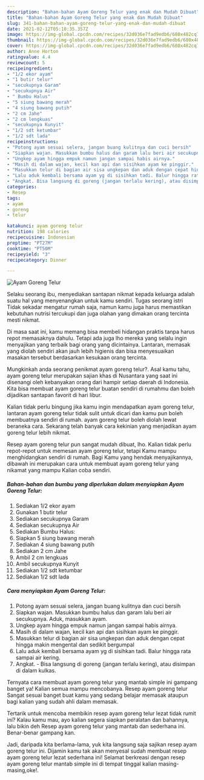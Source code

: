 ```yaml
---
description: "Bahan-bahan Ayam Goreng Telur yang enak dan Mudah Dibuat"
title: "Bahan-bahan Ayam Goreng Telur yang enak dan Mudah Dibuat"
slug: 341-bahan-bahan-ayam-goreng-telur-yang-enak-dan-mudah-dibuat
date: 2021-02-12T05:10:35.357Z
image: https://img-global.cpcdn.com/recipes/32d036e7fad9edb6/680x482cq70/ayam-goreng-telur-foto-resep-utama.jpg
thumbnail: https://img-global.cpcdn.com/recipes/32d036e7fad9edb6/680x482cq70/ayam-goreng-telur-foto-resep-utama.jpg
cover: https://img-global.cpcdn.com/recipes/32d036e7fad9edb6/680x482cq70/ayam-goreng-telur-foto-resep-utama.jpg
author: Anne Horton
ratingvalue: 4.4
reviewcount: 5
recipeingredient:
- "1/2 ekor ayam"
- "1 butir telur"
- "secukupnya Garam"
- "secukupnya Air"
- " Bumbu Halus"
- "5 siung bawang merah"
- "4 siung bawang putih"
- "2 cm Jahe"
- "2 cm lengkuas"
- "secukupnya Kunyit"
- "1/2 sdt ketumbar"
- "1/2 sdt lada"
recipeinstructions:
- "Potong ayam sesuai selera, jangan buang kulitnya dan cuci bersih"
- "Siapkan wajan. Masukkan bumbu halus dan garam lalu beri air secukupnya. Aduk, masukkan ayam."
- "Ungkep ayam hingga empuk namun jangan sampai habis airnya."
- "Masih di dalam wajan, kecil kan api dan sisihkan ayam ke pinggir."
- "Masukkan telur di bagian air sisa ungkepan dan aduk dengan cepat hingga makin mengental dan sedikit bergumpal"
- "Lalu aduk kembali bersama ayam yg di sisihkan tadi. Balur hingga rata sampai air kering."
- "Angkat. Bisa langsung di goreng (jangan terlalu kering), atau disimpan di dalam kulkas."
categories:
- Resep
tags:
- ayam
- goreng
- telur

katakunci: ayam goreng telur 
nutrition: 198 calories
recipecuisine: Indonesian
preptime: "PT27M"
cooktime: "PT50M"
recipeyield: "3"
recipecategory: Dinner

---
```



![Ayam Goreng Telur](https://img-global.cpcdn.com/recipes/32d036e7fad9edb6/680x482cq70/ayam-goreng-telur-foto-resep-utama.jpg)

Selaku seorang ibu, menyediakan santapan nikmat kepada keluarga adalah suatu hal yang menyenangkan untuk kamu sendiri. Tugas seorang istri Tidak sekadar mengatur rumah saja, namun kamu juga harus memastikan kebutuhan nutrisi tercukupi dan juga olahan yang dimakan orang tercinta mesti nikmat.

Di masa  saat ini, kamu memang bisa membeli hidangan praktis tanpa harus repot memasaknya dahulu. Tetapi ada juga lho mereka yang selalu ingin menyajikan yang terbaik bagi orang yang dicintainya. Lantaran, memasak yang diolah sendiri akan jauh lebih higienis dan bisa menyesuaikan masakan tersebut berdasarkan kesukaan orang tercinta. 



Mungkinkah anda seorang penikmat ayam goreng telur?. Asal kamu tahu, ayam goreng telur merupakan sajian khas di Nusantara yang saat ini disenangi oleh kebanyakan orang dari hampir setiap daerah di Indonesia. Kita bisa membuat ayam goreng telur buatan sendiri di rumahmu dan boleh dijadikan santapan favorit di hari libur.

Kalian tidak perlu bingung jika kamu ingin mendapatkan ayam goreng telur, lantaran ayam goreng telur tidak sulit untuk dicari dan kamu pun boleh membuatnya sendiri di rumah. ayam goreng telur boleh diolah lewat beraneka cara. Sekarang telah banyak cara kekinian yang menjadikan ayam goreng telur lebih nikmat.

Resep ayam goreng telur pun sangat mudah dibuat, lho. Kalian tidak perlu repot-repot untuk memesan ayam goreng telur, tetapi Kamu mampu menghidangkan sendiri di rumah. Bagi Kamu yang hendak menyajikannya, dibawah ini merupakan cara untuk membuat ayam goreng telur yang nikamat yang mampu Kalian coba sendiri.

<!--inarticleads1-->

##### Bahan-bahan dan bumbu yang diperlukan dalam menyiapkan Ayam Goreng Telur:

1. Sediakan 1/2 ekor ayam
1. Gunakan 1 butir telur
1. Sediakan secukupnya Garam
1. Sediakan secukupnya Air
1. Sediakan  Bumbu Halus:
1. Siapkan 5 siung bawang merah
1. Sediakan 4 siung bawang putih
1. Sediakan 2 cm Jahe
1. Ambil 2 cm lengkuas
1. Ambil secukupnya Kunyit
1. Sediakan 1/2 sdt ketumbar
1. Sediakan 1/2 sdt lada




<!--inarticleads2-->

##### Cara menyiapkan Ayam Goreng Telur:

1. Potong ayam sesuai selera, jangan buang kulitnya dan cuci bersih
1. Siapkan wajan. Masukkan bumbu halus dan garam lalu beri air secukupnya. Aduk, masukkan ayam.
1. Ungkep ayam hingga empuk namun jangan sampai habis airnya.
1. Masih di dalam wajan, kecil kan api dan sisihkan ayam ke pinggir.
1. Masukkan telur di bagian air sisa ungkepan dan aduk dengan cepat hingga makin mengental dan sedikit bergumpal
1. Lalu aduk kembali bersama ayam yg di sisihkan tadi. Balur hingga rata sampai air kering.
1. Angkat. - Bisa langsung di goreng (jangan terlalu kering), atau disimpan di dalam kulkas.




Ternyata cara membuat ayam goreng telur yang mantab simple ini gampang banget ya! Kalian semua mampu mencobanya. Resep ayam goreng telur Sangat sesuai banget buat kamu yang sedang belajar memasak ataupun bagi kalian yang sudah ahli dalam memasak.

Tertarik untuk mencoba membikin resep ayam goreng telur lezat tidak rumit ini? Kalau kamu mau, ayo kalian segera siapkan peralatan dan bahannya, lalu bikin deh Resep ayam goreng telur yang mantab dan sederhana ini. Benar-benar gampang kan. 

Jadi, daripada kita berlama-lama, yuk kita langsung saja sajikan resep ayam goreng telur ini. Dijamin kamu tak akan menyesal sudah membuat resep ayam goreng telur lezat sederhana ini! Selamat berkreasi dengan resep ayam goreng telur mantab simple ini di tempat tinggal kalian masing-masing,oke!.

